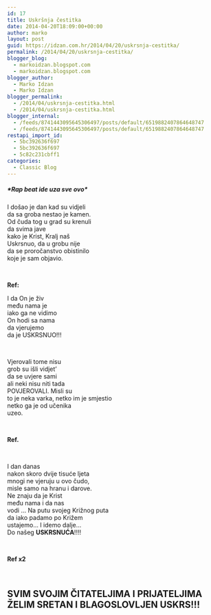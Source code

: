 ```yaml
---
id: 17
title: Uskršnja čestitka
date: 2014-04-20T18:09:00+00:00
author: marko
layout: post
guid: https://idzan.com.hr/2014/04/20/uskrsnja-cestitka/
permalink: /2014/04/20/uskrsnja-cestitka/
blogger_blog:
  - markoidzan.blogspot.com
  - markoidzan.blogspot.com
blogger_author:
  - Marko Idzan
  - Marko Idzan
blogger_permalink:
  - /2014/04/uskrsnja-cestitka.html
  - /2014/04/uskrsnja-cestitka.html
blogger_internal:
  - /feeds/8741443095645306497/posts/default/6519882407864648747
  - /feeds/8741443095645306497/posts/default/6519882407864648747
restapi_import_id:
  - 5bc392636f697
  - 5bc392636f697
  - 5c82c231cbff1
categories:
  - Classic Blog
---
```

##### \*Rap beat ide uza sve ovo\*

I došao je dan kad su vidjeli  
da sa groba nestao je kamen.  
Od čuda tog u grad su krenuli  
da svima jave  
kako je Krist, Kralj naš  
Uskrsnuo, da u grobu nije  
da se proročanstvo obistinilo  
koje je sam objavio.

&nbsp;

**Ref:**

I da On je živ  
među nama je  
iako ga ne vidimo  
On hodi sa nama  
da vjerujemo  
da je USKRSNUO!!!

&nbsp;

Vjerovali tome nisu  
grob su išli vidjet&#8217;  
da se uvjere sami  
ali neki nisu niti tada  
POVJEROVALI. Misli su  
to je neka varka, netko im je smjestio  
netko ga je od učenika  
uzeo.

&nbsp;

**Ref.**

&nbsp;

I dan danas  
nakon skoro dvije tisuće ljeta  
mnogi ne vjeruju u ovo čudo,  
misle samo na hranu i darove.  
Ne znaju da je Krist  
među nama i da nas  
vodi &#8230; Na putu svojeg Križnog puta  
da iako padamo po Križem  
ustajemo&#8230; I idemo dalje&#8230;  
Do našeg **USKRSNUĆA**!!!!

&nbsp;

**Ref x2**

&nbsp;

## SVIM SVOJIM ČITATELJIMA I PRIJATELJIMA ŽELIM SRETAN I BLAGOSLOVLJEN USKRS!!!